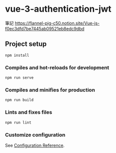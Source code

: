 # vue-3-authentication-jwt

筆記
https://flannel-pig-c50.notion.site/Vue-js-f0ec3dfd7be7445ab09521eb8edc9dbd

## Project setup
```
npm install
```

### Compiles and hot-reloads for development
```
npm run serve
```

### Compiles and minifies for production
```
npm run build
```

### Lints and fixes files
```
npm run lint
```

### Customize configuration
See [Configuration Reference](https://cli.vuejs.org/config/).
